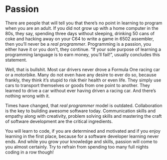 # Passion

There are people that will tell you that there’s no point in learning to program when you are an adult. If you did not grow up with a home computer in the 80s, they say, spending three days without sleeping, drinking 50 cans of coke and hacking away on your C64 to write a game in 6502 assembler, then you’ll never be a *real programmer*. Programming is a passion, you either have it or you don’t, they continue. “If your sole purpose of learning a programming language is to earn money, you’ll fail!”, usually concludes this statement.

Well, that is bullshit. Most car drivers never drove a Formula One racing car or a motorbike. Many do not even have any desire to ever do so, because frankly, they think it’s stupid to risk their health or even life. They simply use cars to transport themselves or goods from one point to another. They learned to drive a car without ever having driven a racing car. And there’s nothing wrong with it.

Times have changed, that *real programmer* model is outdated. Collaboration is the key to building awesome software today. Communication skills and empathy along with creativity, problem solving skills and mastering the craft of software development are the critical ingredients.

You will learn to code, if you are determined and motivated and if you enjoy learning in the first place, because for a software developer learning never ends. And while you grow your knowledge and skills, passion will come to you almost certainly. Try to refrain from spending too many full nights coding in a row though!

